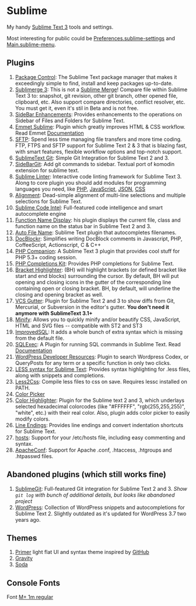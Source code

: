 # Sublime

My handy [Sublime Text 3](https://www.sublimetext.com/) tools and settings.

Most interesting for public could be [Preferences.sublime-settings](Packages/User/Preferences.sublime-settings) and [Main.sublime-menu](Packages/User/Main.sublime-menu).

## Plugins

1. [Package Control](https://packagecontrol.io/installation#st3): The Sublime Text package manager that makes it exceedingly simple to find, install and keep packages up-to-date.
1. [Sublimerge 3](https://www.sublimerge.com/sm3/): This is not a [Sublime Merge](https://www.sublimemerge.com/)! Compare file within Sublime Text 3 to: snapshot, git revision, other git branch, other opened file, clipboard, etc. Also support compare directories, conflict resolver, etc. You must get it, even it's stil in Beta and is not free.
1. [SideBar Enhancements](https://github.com/titoBouzout/SideBarEnhancements/): Provides enhancements to the operations on Sidebar of Files and Folders for Sublime Text.
1. [Emmet Sublime](https://github.com/sergeche/emmet-sublime): Plugin which greatly improves HTML & CSS workflow. Read Emmet [Documentation](http://docs.emmet.io/)
1. [SFTP](http://wbond.net/sublime_packages/sftp): Spend less time managing file transfers and more time coding. FTP, FTPS and SFTP support for Sublime Text 2 & 3 that is blazing fast, with smart features, flexible workflow options and top-notch support.
1. [SublimeText Git](https://github.com/kemayo/sublime-text-git): Simple Git Integration for Sublime Text 2 and 3.
1. [SideBarGit](https://github.com/titoBouzout/SideBarGit): Add git commands to sidebar. Textual port of komodin extension for sublime text.
1. [Sublime Linter](https://github.com/SublimeLinter/SublimeLinter3): Interactive code linting framework for Sublime Text 3. Along to core plugin you should add modules for programming languages you need, like [PHP](https://github.com/SublimeLinter/SublimeLinter-php), [JavaScript](https://github.com/SublimeLinter/SublimeLinter-jshint), [JSON](https://github.com/SublimeLinter/SublimeLinter-json), [CSS](https://github.com/SublimeLinter/SublimeLinter-csslint)
1. [Alignment](http://wbond.net/sublime_packages/alignment): Dead-simple alignment of multi-line selections and multiple selections for Sublime Text.
1. [Sublime Code Intel](http://github.com/SublimeCodeIntel/SublimeCodeIntel): Full-featured code intelligence and smart autocomplete engine
1. [Function Name Display](https://github.com/akrabat/SublimeFunctionNameDisplay): his plugin displays the current file, class and function name on the status bar in Sublime Text 2 and 3.
1. [Auto File Name](https://github.com/BoundInCode/AutoFileName): Sublime Text plugin that autocompletes filenames.
1. [DocBlockr](https://github.com/spadgos/sublime-jsdocs): Simplifies writing DocBlock comments in Javascript, PHP, CoffeeScript, Actionscript, C & C++
1. [PHP Companion](https://github.com/erichard/SublimePHPCompanion): A Sublime Text 3 plugin that provides cool stuff for PHP 5.3+ coding session.
1. [PHP Completions Kit](https://github.com/gerardroche/sublime-phpck): Provides PHP completions for Sublime Text.
1. [Bracket Highlighter](https://github.com/facelessuser/BracketHighlighter): (BH) will highlight brackets (or defined bracket like start and end blocks) surrounding the cursor. By default, BH will put opening and closing icons in the gutter of the corresponding line containing open or closing bracket. BH, by default, will underline the closing and opening bracket as well.
1. [VCS Gutter](https://github.com/bradsokol/VcsGutter): Plugin for Sublime Text 2 and 3 to show diffs from Git, Mercurial, or Subversion in the editor's gutter. **You don't need it anymore with SublimeText 3.1+**
1. [Minify](https://github.com/tssajo/Minify): Allows you to quickly minify and/or beautify CSS, JavaScript, HTML and SVG files -- compatible with ST2 and ST3
1. [ImprovedSQL](https://github.com/jbrooksuk/ImprovedSQL): It adds a whole bunch of extra syntax which is missing from the default file.
1. [SQLExec](https://github.com/jum4/sublime-sqlexec): A Plugin for running SQL commands in Sublime Text. Read [Documentation](http://lubriciousdevelopers.github.io/projects/sublime-sql-exec/)
1. [WordPress Developer Resources](https://sublime.wbond.net/packages/Search%20WordPress%20Codex%20or%20QueryPosts): Plugin to search Wordpress Codex, or QueryPosts for any term or a specific function in only two clicks.
1. [LESS syntax for Sublime Text](https://github.com/danro/LESS-sublime): Provides syntax highlighting for .less files, along with snippets and completions.
1. [Less2Css](https://github.com/timdouglas/sublime-less2css): Compile less files to css on save. Requires lessc installed on PATH.
1. [Color Picker](https://github.com/weslly/ColorPicker/)
1. [Color Highlighter](https://sublime.wbond.net/packages/Color%20Highlighter): Plugin for the Sublime text 2 and 3, which underlays selected hexadecimal colorcodes (like "#FFFFFF", "rgb(255,255,255)", "white", etc.) with their real color. Also, plugin adds color picker to easily modify colors.
1. [Line Endings](https://github.com/titoBouzout/LineEndings): Provides line endings and convert indentation shortcuts for Sublime Text.
1. [hosts](https://github.com/rodrigoflores/hosts): Support for your /etc/hosts file, including easy commenting and syntax.
1. [ApacheConf](https://github.com/colinta/ApacheConf.tmLanguage): Support for Apache .conf, .htaccess, .htgroups and .htpasswd files.

## Abandoned plugins (which still works fine)

1. [SublimeGit](https://github.com/SublimeGit/SublimeGit/): Full-featured Git integration for Sublime Text 2 and 3. _Show `git log` with bunch of additional details, but looks like abandoned project_
1. [WordPress](https://github.com/purplefish32/sublime-text-2-wordpress): Collection of WordPress snippets and autocompletions for Sublime Text 2. Slightly outdated as it's updated for WordPress 3.7 two years ago.

## Themes

1. [Primer](https://github.com/karelvuong/st-primer) light flat UI and syntax theme inspired by [GitHub](https://github.com)
2. [Gravity](https://github.com/frankyonnetti/gravity-sublime-theme)
3. [Soda](https://github.com/buymeasoda/soda-theme)

## Console Fonts

Font [M+ 1m regular](http://mplus-fonts.sourceforge.jp/mplus-outline-fonts/download/index-en.html#download)
